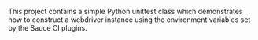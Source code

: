 This project contains a simple Python unittest class which demonstrates how to construct a webdriver instance using the
environment variables set by the Sauce CI plugins.

